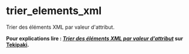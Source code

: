 # trier_elements_xml

Trier des éléments XML par valeur d'attribut.


**Pour explications lire : [*Trier des éléments XML par valeur d’attribut*](https://tekipaki.hypotheses.org/2278) sur [Tekipaki](https://tekipaki.hypotheses.org/).**